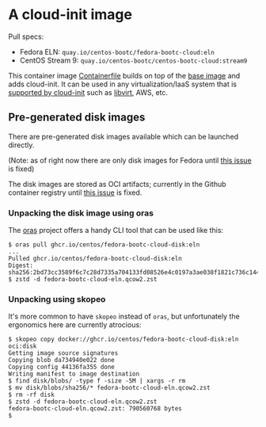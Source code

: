 # A cloud-init image

Pull specs:

- Fedora ELN: `quay.io/centos-bootc/fedora-bootc-cloud:eln`
- CentOS Stream 9: `quay.io/centos-bootc/centos-bootc-cloud:stream9`

This container image [Containerfile](Containerfile) builds on top of the
[base image](github.com/centos/centos-bootc) and adds cloud-init.  It
can be used in any virtualization/IaaS system that is
[supported by cloud-init](https://cloudinit.readthedocs.io/en/latest/reference/datasources.html)
such as [libvirt](https://blog.wikichoon.com/2020/09/virt-install-cloud-init.html),
AWS, etc.

## Pre-generated disk images

There are pre-generated disk images available which can be launched directly.

(Note: as of right now there are only disk images for Fedora until
 [this issue](https://github.com/osbuild/bootc-image-builder/issues/18) is fixed)

The disk images are stored as OCI artifacts; currently in the Github container
registry until
[this issue](https://github.com/CentOS/centos-bootc-layered/issues/25) is fixed.

### Unpacking the disk image using oras

The [oras](https://oras.land/) project offers a handy CLI tool that can be used
like this:

```text
$ oras pull ghcr.io/centos/fedora-bootc-cloud-disk:eln
...
Pulled ghcr.io/centos/fedora-bootc-cloud-disk:eln
Digest: sha256:2bd73cc3589f6c7c28d7335a704133fd08526e4c0197a3ae038f1821c736c144
$ zstd -d fedora-bootc-cloud-eln.qcow2.zst
```

### Unpacking using skopeo

It's more common to have `skopeo` instead of `oras`, but unfortunately the ergonomics
here are currently atrocious:

```text
$ skopeo copy docker://ghcr.io/centos/fedora-bootc-cloud-disk:eln oci:disk
Getting image source signatures
Copying blob da734940e022 done
Copying config 44136fa355 done
Writing manifest to image destination
$ find disk/blobs/ -type f -size -5M | xargs -r rm
$ mv disk/blobs/sha256/* fedora-bootc-cloud-eln.qcow2.zst
$ rm -rf disk
$ zstd -d fedora-bootc-cloud-eln.qcow2.zst
fedora-bootc-cloud-eln.qcow2.zst: 790560768 bytes
$
```
